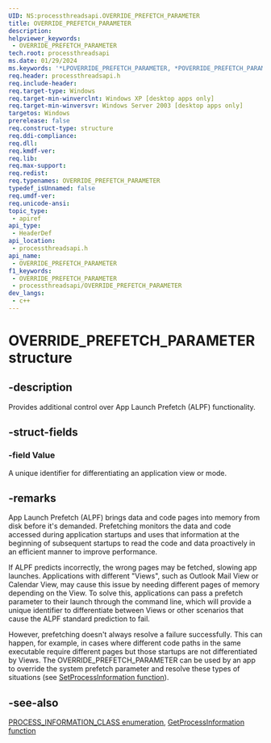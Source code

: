 ```yaml
---
UID: NS:processthreadsapi.OVERRIDE_PREFETCH_PARAMETER
title: OVERRIDE_PREFETCH_PARAMETER
description: 
helpviewer_keywords:
 - OVERRIDE_PREFETCH_PARAMETER
tech.root: processthreadsapi
ms.date: 01/29/2024
ms.keywords: '*LPOVERRIDE_PREFETCH_PARAMETER, *POVERRIDE_PREFETCH_PARAMETER, LPOVERRIDE_PREFETCH_PARAMETER, LPOVERRIDE_PREFETCH_PARAMETER structure pointer, OVERRIDE_PREFETCH_PARAMETER, OVERRIDE_PREFETCH_PARAMETER structure, _win32_override_prefetch_parameter_str, base.override_prefetch_parameter_str, processthreadsapi/LPOVERRIDE_PREFETCH_PARAMETER, processthreadsapi/OVERRIDE_PREFETCH_PARAMETER, winbase/LPOVERRIDE_PREFETCH_PARAMETER, winbase/OVERRIDE_PREFETCH_PARAMETER'
req.header: processthreadsapi.h
req.include-header: 
req.target-type: Windows
req.target-min-winverclnt: Windows XP [desktop apps only]
req.target-min-winversvr: Windows Server 2003 [desktop apps only]
targetos: Windows
prerelease: false
req.construct-type: structure
req.ddi-compliance: 
req.dll: 
req.kmdf-ver: 
req.lib: 
req.max-support: 
req.redist: 
req.typenames: OVERRIDE_PREFETCH_PARAMETER
typedef_isUnnamed: false
req.umdf-ver: 
req.unicode-ansi: 
topic_type:
 - apiref
api_type:
 - HeaderDef
api_location:
 - processthreadsapi.h
api_name:
 - OVERRIDE_PREFETCH_PARAMETER
f1_keywords:
 - OVERRIDE_PREFETCH_PARAMETER
 - processthreadsapi/OVERRIDE_PREFETCH_PARAMETER
dev_langs:
 - c++
---
```


# OVERRIDE_PREFETCH_PARAMETER structure

## -description

Provides additional control over App Launch Prefetch (ALPF) functionality.

## -struct-fields

### -field Value

A unique identifier for differentiating an application view or mode.

## -remarks

App Launch Prefetch (ALPF) brings data and code pages into memory from disk before it's demanded. Prefetching monitors the data and code accessed during application startups and uses that information at the beginning of subsequent startups to read the code and data proactively in an efficient manner to improve performance.

If ALPF predicts incorrectly, the wrong pages may be fetched, slowing app launches. Applications with different "Views", such as Outlook Mail View or  Calendar View, may cause this issue by needing different pages of memory depending on the View. To solve this, applications can pass a prefetch parameter to their launch through the command line, which will provide a unique identifier to differentiate between Views or other scenarios that cause the ALPF standard prediction to fail.

However, prefetching doesn't always resolve a failure successfully. This can happen, for example, in cases where different code paths in the same executable require different pages but those startups are not differentiated by Views. The OVERRIDE_PREFETCH_PARAMETER can be used by an app to override the system prefetch parameter and resolve these types of situations (see [SetProcessInformation function](nf-processthreadsapi-setprocessinformation.md)).

## -see-also

[PROCESS_INFORMATION_CLASS enumeration](ne-processthreadsapi-process_information_class.md), [GetProcessInformation function](nf-processthreadsapi-getprocessinformation.md)